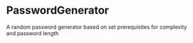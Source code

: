# PasswordGenerator
A random password generator based on set prerequisites for complexity and password length
